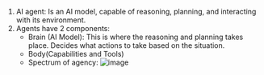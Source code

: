 1. AI agent: Is an AI model, capable of reasoning, planning, and interacting with its environment.
2. Agents have 2 components:
     - Brain (AI Model): This is where the reasoning and planning takes place. Decides what actions to take based on the situation.
     - Body(Capabilities and Tools)
     - Spectrum of agency:
       ![image](https://github.com/user-attachments/assets/3a10cc02-12d7-4f05-9fc2-8341312c2df3)
